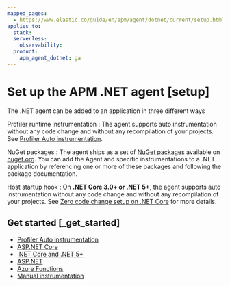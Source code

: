 ```yaml
---
mapped_pages:
  - https://www.elastic.co/guide/en/apm/agent/dotnet/current/setup.html
applies_to:
  stack:
  serverless:
    observability:
  product:
    apm_agent_dotnet: ga
---
```


# Set up the APM .NET agent [setup]

The .NET agent can be added to an application in three different ways

Profiler runtime instrumentation
:   The agent supports auto instrumentation without any code change and without any recompilation of your projects. See [Profiler Auto instrumentation](/reference/setup-auto-instrumentation.md).

NuGet packages
:   The agent ships as a set of [NuGet packages](/reference/nuget-packages.md) available on [nuget.org](https://nuget.org). You can add the Agent and specific instrumentations to a .NET application by referencing one or more of these packages and following the package documentation.

Host startup hook
:   On **.NET Core 3.0+ or .NET 5+**, the agent supports auto instrumentation without any code change and without any recompilation of your projects. See [Zero code change setup on .NET Core](/reference/setup-dotnet-net-core.md#zero-code-change-setup) for more details.


## Get started [_get_started]

* [Profiler Auto instrumentation](/reference/setup-auto-instrumentation.md)
* [ASP.NET Core](/reference/setup-asp-net-core.md)
* [.NET Core and .NET 5+](/reference/setup-dotnet-net-core.md)
* [ASP.NET](/reference/setup-asp-dot-net.md)
* [Azure Functions](/reference/setup-azure-functions.md)
* [Manual instrumentation](/reference/setup-general.md)
